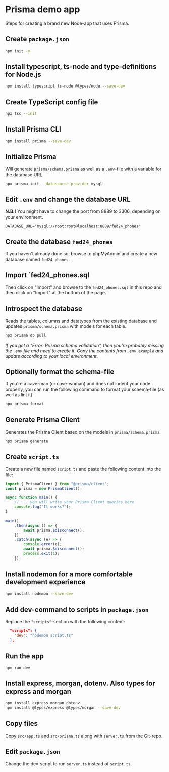 # Prisma demo app

Steps for creating a brand new Node-app that uses Prisma.

## Create `package.json`

```bash
npm init -y
```

## Install typescript, ts-node and type-definitions for Node.js

```bash
npm install typescript ts-node @types/node --save-dev
```

## Create TypeScript config file

```bash
npx tsc --init
```

## Install Prisma CLI

```bash
npm install prisma --save-dev
```

## Initialize Prisma

Will generate `prisma/schema.prisma` as well as a `.env`-file with a variable
for the database URL.

```bash
npx prisma init --datasource-provider mysql
```

## Edit `.env` and change the database URL

**N.B.!** You might have to change the port from 8889 to 3306, depending on
your environment.

```env
DATABASE_URL="mysql://root:root@localhost:8889/fed24_phones"
```

## Create the database `fed24_phones`

If you haven't already done so, browse to phpMyAdmin and create a new database
named `fed24_phones`.

## Import `fed24_phones.sql

Then click on "Import" and browse to the `fed24_phones.sql` in this repo and
then click on "Import" at the bottom of the page.

## Introspect the database

Reads the tables, columns and datatypes from the existing database and updates
`prisma/schema.prisma` with models for each table.

```bash
npx prisma db pull
```

_If you get a "Error: Prisma schema validation", then you're probably missing
the `.env` file and need to create it. Copy the contents from `.env.example`
and update according to your local environment._

## Optionally format the schema-file

If you're a cave-man (or cave-woman) and does not indent your code properly, you
can run the following command to format your schema-file (as well as lint it).

```bash
npx prisma format
```

## Generate Prisma Client

Generates the Prisma Client based on the models in `prisma/schema.prisma`.

```bash
npx prisma generate
```

## Create `script.ts`

Create a new file named `script.ts` and paste the following content into the file:

```ts
import { PrismaClient } from "@prisma/client";
const prisma = new PrismaClient();

async function main() {
	// ... you will write your Prisma Client queries here
	console.log("It works?");
}

main()
	.then(async () => {
		await prisma.$disconnect();
	})
	.catch(async (e) => {
		console.error(e);
		await prisma.$disconnect();
		process.exit(1);
	});
```

## Install nodemon for a more comfortable development experience

```bash
npm install nodemon --save-dev
```

## Add dev-command to scripts in `package.json`

Replace the `"scripts"`-section with the following content:

```json
  "scripts": {
    "dev": "nodemon script.ts"
  },
```

## Run the app

```bash
npm run dev
```

## Install express, morgan, dotenv. Also types for express and morgan
```bash
npm install express morgan dotenv
npm install @types/express @types/morgan --save-dev
```
## Copy files
Copy `src/app.ts` and `src/prisma.ts` along with `server.ts` from the Git-repo.
## Edit `package.json`
Change the dev-script to run `server.ts` instead of `script.ts`.